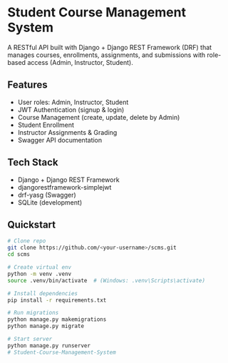 # Student Course Management System

A RESTful API built with Django + Django REST Framework (DRF) that manages courses, enrollments, assignments, and submissions with role-based access (Admin, Instructor, Student).

## Features
- User roles: Admin, Instructor, Student
- JWT Authentication (signup & login)
- Course Management (create, update, delete by Admin)
- Student Enrollment
- Instructor Assignments & Grading
- Swagger API documentation

## Tech Stack
- Django + Django REST Framework
- djangorestframework-simplejwt
- drf-yasg (Swagger)
- SQLite (development)

## Quickstart
```bash
# Clone repo
git clone https://github.com/<your-username>/scms.git
cd scms

# Create virtual env
python -m venv .venv
source .venv/bin/activate  # (Windows: .venv\Scripts\activate)

# Install dependencies
pip install -r requirements.txt

# Run migrations
python manage.py makemigrations
python manage.py migrate

# Start server
python manage.py runserver
#   S t u d e n t - C o u r s e - M a n a g e m e n t - S y s t e m  
 